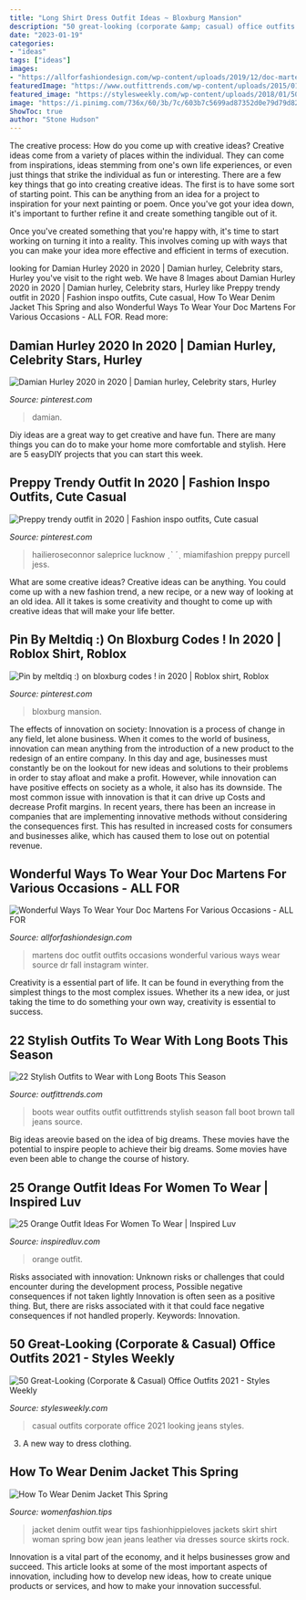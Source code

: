 ```yaml
---
title: "Long Shirt Dress Outfit Ideas ~ Bloxburg Mansion"
description: "50 great-looking (corporate &amp; casual) office outfits 2021"
date: "2023-01-19"
categories:
- "ideas"
tags: ["ideas"]
images:
- "https://allforfashiondesign.com/wp-content/uploads/2019/12/doc-martens-10.jpg"
featuredImage: "https://www.outfittrends.com/wp-content/uploads/2015/01/DSC_2897.jpg"
featured_image: "https://stylesweekly.com/wp-content/uploads/2018/01/50-great-looking-corporate-and-casual-work-outfits-for-women-4.jpg"
image: "https://i.pinimg.com/736x/60/3b/7c/603b7c5699ad87352d0e79d79d82950e.jpg"
ShowToc: true
author: "Stone Hudson"
---
```



The creative process: How do you come up with creative ideas?
Creative ideas come from a variety of places within the individual. They can come from inspirations, ideas stemming from one's own life experiences, or even just things that strike the individual as fun or interesting. 
There are a few key things that go into creating creative ideas. The first is to have some sort of starting point. This can be anything from an idea for a project to inspiration for your next painting or poem. Once you've got your idea down, it's important to further refine it and create something tangible out of it. 

Once you've created something that you're happy with, it's time to start working on turning it into a reality. This involves coming up with ways that you can make your idea more effective and efficient in terms of execution.

	

		
looking for Damian Hurley 2020 in 2020 | Damian hurley, Celebrity stars, Hurley you've visit to the right web. We have 8 Images about Damian Hurley 2020 in 2020 | Damian hurley, Celebrity stars, Hurley like Preppy trendy outfit in 2020 | Fashion inspo outfits, Cute casual, How To Wear Denim Jacket This Spring and also Wonderful Ways To Wear Your Doc Martens For Various Occasions - ALL FOR. Read more:
		
    
## Damian Hurley 2020 In 2020 | Damian Hurley, Celebrity Stars, Hurley

<img loading=lazy src="https://i.pinimg.com/736x/53/47/a7/5347a77eb30d8a052aa96b46334d6320.jpg" onerror="this.onerror=null;this.src='https://tse2.mm.bing.net/th?id=OIP.8yJdaQ53Clj5ntwzAUwHjwHaO0&amp;pid=15.1';" alt="Damian Hurley 2020 in 2020 | Damian hurley, Celebrity stars, Hurley">

_Source: pinterest.com_

>damian. 

	

Diy ideas are a great way to get creative and have fun. There are many things you can do to make your home more comfortable and stylish. Here are 5 easyDIY projects that you can start this week.

    
## Preppy Trendy Outfit In 2020 | Fashion Inspo Outfits, Cute Casual

<img loading=lazy src="https://i.pinimg.com/736x/c7/f3/c8/c7f3c886e225650786660af1934114c9.jpg" onerror="this.onerror=null;this.src='https://tse2.mm.bing.net/th?id=OIP.-C-lpgIE2NxQY4ncFmhvZQHaPv&amp;pid=15.1';" alt="Preppy trendy outfit in 2020 | Fashion inspo outfits, Cute casual">

_Source: pinterest.com_

>hailieroseconnor saleprice lucknow ˏˋ ˊˎ miamifashion preppy purcell jess. 

	

What are some creative ideas?
Creative ideas can be anything. You could come up with a new fashion trend, a new recipe, or a new way of looking at an old idea. All it takes is some creativity and thought to come up with creative ideas that will make your life better.

    
## Pin By Meltdiq :) On Bloxburg Codes ! In 2020 | Roblox Shirt, Roblox

<img loading=lazy src="https://i.pinimg.com/736x/60/3b/7c/603b7c5699ad87352d0e79d79d82950e.jpg" onerror="this.onerror=null;this.src='https://tse3.mm.bing.net/th?id=OIP.od9tcQl8DuegxViDK5QFdQHaGB&amp;pid=15.1';" alt="Pin by meltdiq :) on bloxburg codes ! in 2020 | Roblox shirt, Roblox">

_Source: pinterest.com_

>bloxburg mansion. 

	

The effects of innovation on society:
Innovation is a process of change in any field, let alone business. When it comes to the world of business, innovation can mean anything from the introduction of a new product to the redesign of an entire company. In this day and age, businesses must constantly be on the lookout for new ideas and solutions to their problems in order to stay afloat and make a profit.
However, while innovation can have positive effects on society as a whole, it also has its downside. The most common issue with innovation is that it can drive up Costs and decrease Profit margins. In recent years, there has been an increase in companies that are implementing innovative methods without considering the consequences first. This has resulted in increased costs for consumers and businesses alike, which has caused them to lose out on potential revenue.

    
## Wonderful Ways To Wear Your Doc Martens For Various Occasions - ALL FOR

<img loading=lazy src="https://allforfashiondesign.com/wp-content/uploads/2019/12/doc-martens-10.jpg" onerror="this.onerror=null;this.src='https://tse3.mm.bing.net/th?id=OIP.xdAomHJWhhPX6Rzs905nSQHaJQ&amp;pid=15.1';" alt="Wonderful Ways To Wear Your Doc Martens For Various Occasions - ALL FOR">

_Source: allforfashiondesign.com_

>martens doc outfit outfits occasions wonderful various ways wear source dr fall instagram winter. 

	

Creativity is a essential part of life. It can be found in everything from the simplest things to the most complex issues. Whether its a new idea, or just taking the time to do something your own way, creativity is essential to success.

    
## 22 Stylish Outfits To Wear With Long Boots This Season

<img loading=lazy src="https://www.outfittrends.com/wp-content/uploads/2015/01/DSC_2897.jpg" onerror="this.onerror=null;this.src='https://tse2.mm.bing.net/th?id=OIP.oIjOd17QT4FQm-CbUp8DCgHaLI&amp;pid=15.1';" alt="22 Stylish Outfits to Wear with Long Boots This Season">

_Source: outfittrends.com_

>boots wear outfits outfit outfittrends stylish season fall boot brown tall jeans source. 

	

Big ideas areovie based on the idea of big dreams. These movies have the potential to inspire people to achieve their big dreams. Some movies have even been able to change the course of history.

    
## 25 Orange Outfit Ideas For Women To Wear | Inspired Luv

<img loading=lazy src="http://www.inspiredluv.com/wp-content/uploads/2016/09/26-Orange-outfit-ideas-For-Women.jpg" onerror="this.onerror=null;this.src='https://tse1.mm.bing.net/th?id=OIP.yTa9OhOCou3egznIpRGtJwHaLL&amp;pid=15.1';" alt="25 Orange Outfit Ideas For Women To Wear | Inspired Luv">

_Source: inspiredluv.com_

>orange outfit. 

	

Risks associated with innovation: Unknown risks or challenges that could encounter during the development process, Possible negative consequences if not taken lightly
Innovation is often seen as a positive thing. But, there are risks associated with it that could face negative consequences if not handled properly. Keywords: Innovation.

    
## 50 Great-Looking (Corporate &amp; Casual) Office Outfits 2021 - Styles Weekly

<img loading=lazy src="https://stylesweekly.com/wp-content/uploads/2018/01/50-great-looking-corporate-and-casual-work-outfits-for-women-4.jpg" onerror="this.onerror=null;this.src='https://tse1.mm.bing.net/th?id=OIP.af6CiGjQfkyyya2sKFBWyAHaLb&amp;pid=15.1';" alt="50 Great-Looking (Corporate &amp; Casual) Office Outfits 2021 - Styles Weekly">

_Source: stylesweekly.com_

>casual outfits corporate office 2021 looking jeans styles. 

	

3. A new way to dress clothing.

    
## How To Wear Denim Jacket This Spring

<img loading=lazy src="http://www.womenfashion.tips/wp-content/uploads/2015/03/img_5333.jpg" onerror="this.onerror=null;this.src='https://tse1.mm.bing.net/th?id=OIP.oI8IjQKhxkEt_L7pmwhbvAHaLH&amp;pid=15.1';" alt="How To Wear Denim Jacket This Spring">

_Source: womenfashion.tips_

>jacket denim outfit wear tips fashionhippieloves jackets skirt shirt woman spring bow jean jeans leather via dresses source skirts rock. 

	

Innovation is a vital part of the economy, and it helps businesses grow and succeed. This article looks at some of the most important aspects of innovation, including how to develop new ideas, how to create unique products or services, and how to make your innovation successful.

